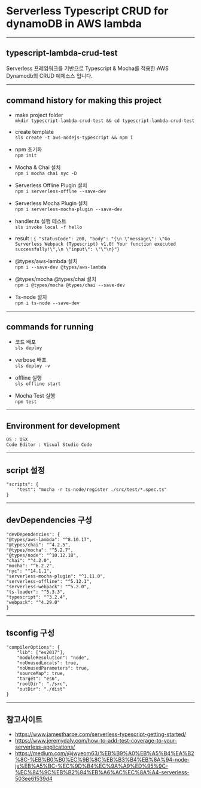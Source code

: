 # Serverless Typescript CRUD for dynamoDB in AWS lambda

---

## typescript-lambda-crud-test

Serverless 프레임워크를 기반으로 Typescript & Mocha를 적용한 AWS Dynamodb의 CRUD 예제소스 입니다.

---

## command history for making this project

- make project folder  
  `mkdir typescript-lambda-crud-test && cd typescript-lambda-crud-test`

- create template  
  `sls create -t aws-nodejs-typescript && npm i`

- npm 초기화  
  `npm init`

- Mocha & Chai 설치  
  `npm i mocha chai nyc -D`

- Serverless Offline Plugin 설치  
  `npm i serverless-offlne --save-dev`

- Serverless Mocha Plugin 설치  
  `npm i serverless-mocha-plugin --save-dev`

- handler.ts 실행 테스트  
  `sls invoke local -f hello`

- result :
  `{ "statusCode": 200, "body": "{\n \"message\": \"Go Serverless Webpack (Typescript) v1.0! Your function executed successfully!\",\n \"input\": \"\"\n}"}`

- @types/aws-lambda 설치  
  `npm i --save-dev @types/aws-lambda`

- @types/mocha @types/chai 설치  
  `npm i @types/mocha @types/chai --save-dev`

- Ts-node 설치  
  `npm i ts-node --save-dev`

---

## commands for running

- 코드 배포  
  `sls deploy`

- verbose 배포  
  `sls deploy -v`

- offline 실행  
  `sls offline start`

- Mocha Test 실행  
  `npm test`

---

## Environment for development

`OS : OSX`  
`Code Editor : Visual Studio Code`

---

## script 설정

    "scripts": {
        "test": "mocha -r ts-node/register ./src/test/*.spec.ts"
    }

---

## devDependencies 구성

    "devDependencies": {
    "@types/aws-lambda": "^8.10.17",
    "@types/chai": "^4.2.5",
    "@types/mocha": "^5.2.7",
    "@types/node": "^10.12.18",
    "chai": "^4.2.0",
    "mocha": "^6.2.2",
    "nyc": "^14.1.1",
    "serverless-mocha-plugin": "^1.11.0",
    "serverless-offline": "^5.12.1",
    "serverless-webpack": "^5.2.0",
    "ts-loader": "^5.3.3",
    "typescript": "^3.2.4",
    "webpack": "^4.29.0"
    }

---

## tsconfig 구성

    "compilerOptions": {
        "lib": ["es2017"],
        "moduleResolution": "node",
        "noUnusedLocals": true,
        "noUnusedParameters": true,
        "sourceMap": true,
        "target": "es6",
        "rootDir": "./src",
        "outDir": "./dist"
    }

---

## 참고사이트

- https://www.jamestharpe.com/serverless-typescript-getting-started/
- https://www.jeremydaly.com/how-to-add-test-coverage-to-your-serverless-applications/
- https://medium.com/@jwyeom63/%EB%B9%A0%EB%A5%B4%EA%B2%8C-%EB%B0%B0%EC%9B%8C%EB%B3%B4%EB%8A%94-node-js%EB%A5%BC-%EC%9D%B4%EC%9A%A9%ED%95%9C-%EC%84%9C%EB%B2%84%EB%A6%AC%EC%8A%A4-serverless-503ee61539d4
